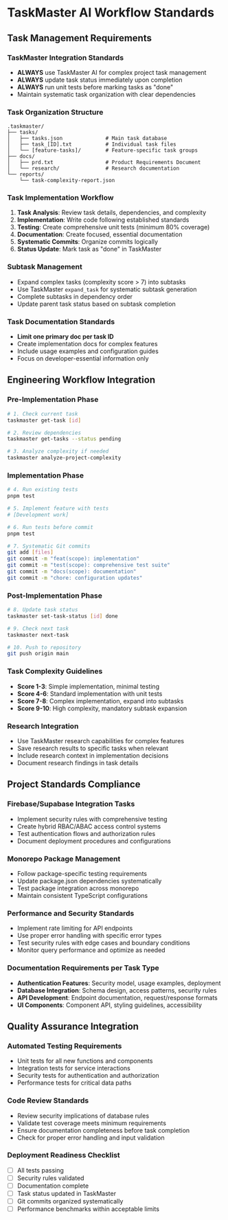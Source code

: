 # TaskMaster AI Workflow Standards

## Task Management Requirements

### TaskMaster Integration Standards
- **ALWAYS** use TaskMaster AI for complex project task management
- **ALWAYS** update task status immediately upon completion
- **ALWAYS** run unit tests before marking tasks as "done"
- Maintain systematic task organization with clear dependencies

### Task Organization Structure
```
.taskmaster/
├── tasks/
│   ├── tasks.json              # Main task database
│   ├── task_[ID].txt           # Individual task files
│   └── [feature-tasks]/        # Feature-specific task groups
├── docs/
│   ├── prd.txt                 # Product Requirements Document
│   └── research/               # Research documentation
└── reports/
    └── task-complexity-report.json
```

### Task Implementation Workflow
1. **Task Analysis**: Review task details, dependencies, and complexity
2. **Implementation**: Write code following established standards
3. **Testing**: Create comprehensive unit tests (minimum 80% coverage)
4. **Documentation**: Create focused, essential documentation
5. **Systematic Commits**: Organize commits logically
6. **Status Update**: Mark task as "done" in TaskMaster

### Subtask Management
- Expand complex tasks (complexity score > 7) into subtasks
- Use TaskMaster `expand_task` for systematic subtask generation
- Complete subtasks in dependency order
- Update parent task status based on subtask completion

### Task Documentation Standards
- **Limit one primary doc per task ID**
- Create implementation docs for complex features
- Include usage examples and configuration guides
- Focus on developer-essential information only

## Engineering Workflow Integration

### Pre-Implementation Phase
```bash
# 1. Check current task
taskmaster get-task [id]

# 2. Review dependencies
taskmaster get-tasks --status pending

# 3. Analyze complexity if needed
taskmaster analyze-project-complexity
```

### Implementation Phase
```bash
# 4. Run existing tests
pnpm test

# 5. Implement feature with tests
# [Development work]

# 6. Run tests before commit
pnpm test

# 7. Systematic Git commits
git add [files]
git commit -m "feat(scope): implementation"
git commit -m "test(scope): comprehensive test suite"
git commit -m "docs(scope): documentation"
git commit -m "chore: configuration updates"
```

### Post-Implementation Phase
```bash
# 8. Update task status
taskmaster set-task-status [id] done

# 9. Check next task
taskmaster next-task

# 10. Push to repository
git push origin main
```

### Task Complexity Guidelines
- **Score 1-3**: Simple implementation, minimal testing
- **Score 4-6**: Standard implementation with unit tests
- **Score 7-8**: Complex implementation, expand into subtasks
- **Score 9-10**: High complexity, mandatory subtask expansion

### Research Integration
- Use TaskMaster research capabilities for complex features
- Save research results to specific tasks when relevant
- Include research context in implementation decisions
- Document research findings in task details

## Project Standards Compliance

### Firebase/Supabase Integration Tasks
- Implement security rules with comprehensive testing
- Create hybrid RBAC/ABAC access control systems
- Test authentication flows and authorization rules
- Document deployment procedures and configurations

### Monorepo Package Management
- Follow package-specific testing requirements
- Update package.json dependencies systematically
- Test package integration across monorepo
- Maintain consistent TypeScript configurations

### Performance and Security Standards
- Implement rate limiting for API endpoints
- Use proper error handling with specific error types
- Test security rules with edge cases and boundary conditions
- Monitor query performance and optimize as needed

### Documentation Requirements per Task Type
- **Authentication Features**: Security model, usage examples, deployment
- **Database Integration**: Schema design, access patterns, security rules
- **API Development**: Endpoint documentation, request/response formats
- **UI Components**: Component API, styling guidelines, accessibility

## Quality Assurance Integration

### Automated Testing Requirements
- Unit tests for all new functions and components
- Integration tests for service interactions
- Security tests for authentication and authorization
- Performance tests for critical data paths

### Code Review Standards
- Review security implications of database rules
- Validate test coverage meets minimum requirements
- Ensure documentation completeness before task completion
- Check for proper error handling and input validation

### Deployment Readiness Checklist
- [ ] All tests passing
- [ ] Security rules validated
- [ ] Documentation complete
- [ ] Task status updated in TaskMaster
- [ ] Git commits organized systematically
- [ ] Performance benchmarks within acceptable limits